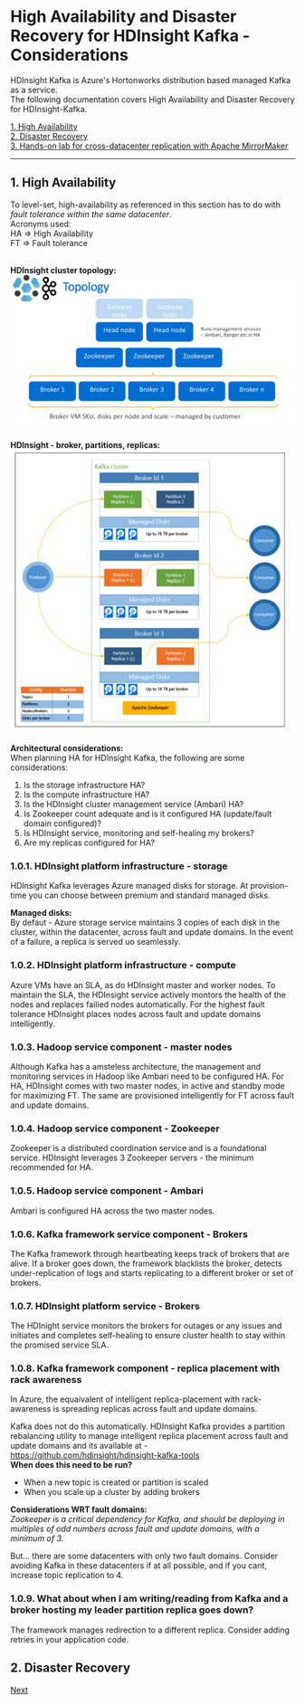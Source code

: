 
# High Availability and Disaster Recovery for HDInsight Kafka - Considerations

HDInsight Kafka is Azure's Hortonworks distribution based managed Kafka as a service.  
The following documentation covers High Availability and Disaster Recovery for HDInsight-Kafka.

[1. High Availability](README.md#1--high-availability)<br>
[2. Disaster Recovery](DisasterRecovery.md)<br>
[3. Hands-on lab for cross-datacenter replication with Apache MirrorMaker](MirrorMakerLab.md)
<hr>

## 1.  High Availability
To level-set, high-availability as referenced in this section has to do with *fault tolerance within the same datacenter*.<BR>
Acronyms used:<BR>
HA => High Availability<BR>
FT => Fault tolerance<BR><br>
  
**HDInsight cluster topology:**
<br>
![Topology](images/10-deployment-diagram-2.png)
<br>

**HDInsight - broker, partitions, replicas:**
<br>
![Topology-2](images/10-deployment-diagram-3.png)
<br>

**Architectural considerations:**
<br>
When planning HA for HDInsight Kafka, the following are some considerations:<br>
1.  Is the storage infrastructure HA?
2.  Is the compute infrastructure HA?
3.  Is the HDInsight cluster management service (Ambari) HA?
4.  Is Zookeeper count adequate and is it configured HA (update/fault domain configured)?
5.  Is HDInsight service, monitoring and self-healing my brokers?
6.  Are my replicas configured for HA?


### 1.0.1. HDInsight platform infrastructure - storage
HDInsight Kafka leverages Azure managed disks for storage.  At provision-time you can choose between premium and standard managed disks.<BR>

**Managed disks:**<BR>
By defaut - Azure storage service maintains 3 copies of each disk in the cluster, within the datacenter, across fault and update domains.  In the event of a failure, a replica is served uo seamlessly. <BR>

### 1.0.2. HDInsight platform infrastructure - compute
Azure VMs have an SLA, as do HDInsight master and worker nodes.  To maintain the SLA, the HDInsight service actively montors the health of the nodes and replaces failied nodes automatically.  For the highest fault tolerance HDInsight places nodes across fault and update domains intelligently.

### 1.0.3. Hadoop service component - master nodes
Although Kafka has a amsteless architecture, the management and monitoring services  in Hadoop like Ambari need to be configured HA.  For HA, HDInsight comes with two master nodes, in active and standby mode for maximizing FT.  The same are provisioned intelligently for FT across fault and update domains.

### 1.0.4. Hadoop service component - Zookeeper
Zookeeper is a distributed coordination service and is a foundational service.  HDInsight leverages 3 Zookeeper servers - the minimum recommended for HA.

### 1.0.5. Hadoop service component - Ambari
Ambari is configured HA across the two master nodes.

### 1.0.6. Kafka framework service component - Brokers
The Kafka framework through heartbeating keeps track of brokers that are alive.  If a broker goes down, the framework blacklists the broker, detects under-replication of logs and starts replicating to a different broker or set of brokers.  

### 1.0.7. HDInsight platform service - Brokers
The HDInight service monitors the brokers for outages or any issues and initiates and completes self-healing to ensure cluster health to stay within the promised service SLA.

### 1.0.8. Kafka framework component - replica placement with rack awareness 
In Azure, the equaivalent of intelligent replica-placement with rack-awareness is spreading replicas across fault and update domains.<br>

Kafka does not do this automatically.  HDInsight Kafka provides a partition rebalancing utility to manage intelligent replica placement across fault and update domains and its available at -<br>
https://github.com/hdinsight/hdinsight-kafka-tools
<br>
**When does this need to be run?**<br>
- When a new topic is created or partition is scaled
- When you scale up a cluster by adding brokers

**Considerations WRT fault domains:**<br>
*Zookeeper is a critical dependency for Kafka, and should be deploying in multiples of odd numbers across fault and update domains, with a minimum of 3.*<br>

But... there are some datacenters with only two fault domains.  Consider avoiding Kafka in these datacenters if at all possible, and if you cant, increase topic replication to 4.

### 1.0.9. What about when I am writing/reading from Kafka and a broker hosting my leader partition replica goes down?
The framework manages redirection to a different replica.  Consider adding retries in your application code.

## 2.  Disaster Recovery
[Next](https://github.com/anagha-microsoft/hdi-kafka-dr/blob/master/DisasterRecovery.md)
